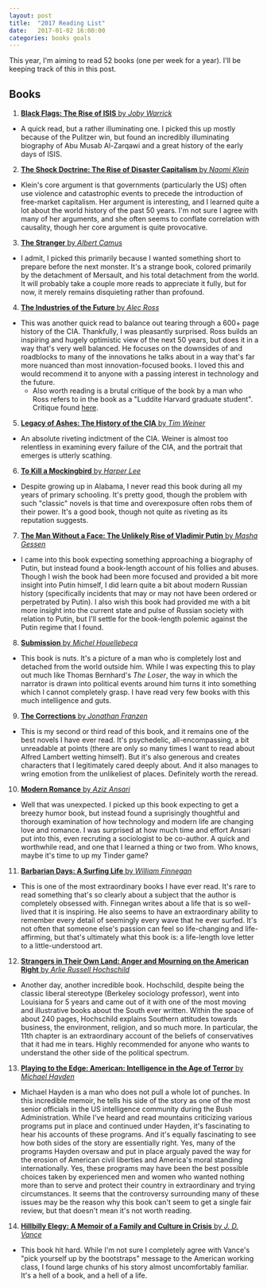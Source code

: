 ```yaml
---
layout: post
title:  "2017 Reading List"
date:   2017-01-02 16:00:00
categories: books goals
---
```


This year, I'm aiming to read 52 books (one per week for a year). I'll be keeping track of this in this post.

## Books

1) [**Black Flags: The Rise of ISIS** by *Joby Warrick*][black_flags]

* A quick read, but a rather illuminating one. I picked this up mostly because of the Pulitzer win, but found an incredibly illuminating biography of Abu Musab Al-Zarqawi and a great history of the early days of ISIS.

2) [**The Shock Doctrine: The Rise of Disaster Capitalism** by *Naomi Klein*][shock_doctrine]

* Klein's core argument is that governments (particularly the US) often use violence and catastrophic events to precede the introduction of free-market capitalism. Her argument is interesting, and I learned quite a lot about the world history of the past 50 years. I'm not sure I agree with many of her arguments, and she often seems to conflate correlation with causality, though her core argument is quite provocative.

3) [**The Stranger** by *Albert Camus*][stranger]

* I admit, I picked this primarily because I wanted something short to prepare before the next monster. It's a strange book, colored primarily by the detachment of Mersault, and his total detachment from the world. It will probably take a couple more reads to appreciate it fully, but for now, it merely remains disquieting rather than profound.

4) [**The Industries of the Future** by *Alec Ross*][industries]

* This was another quick read to balance out tearing through a 600+ page history of the CIA. Thankfully, I was pleasantly surprised. Ross builds an inspiring and hugely optimistic view of the next 50 years, but does it in a way that's very well balanced. He focuses on the downsides of and roadblocks to many of the innovations he talks about in a way that's far more nuanced than most innovation-focused books. I loved this and would recommend it to anyone with a passing interest in technology and the future.
    * Also worth reading is a brutal critique of the book by a man who Ross refers to in the book as a "Luddite Harvard graduate student". Critique found [here][industries_critique].

5) [**Legacy of Ashes: The History of the CIA** by *Tim Weiner*][legacy_ashes]

* An absolute riveting indictment of the CIA. Weiner is almost too relentless in examining every failure of the CIA, and the portrait that emerges is utterly scathing.

6) [**To Kill a Mockingbird** by *Harper Lee*][kill_mockingbird]

* Despite growing up in Alabama, I never read this book during all my years of primary schooling. It's pretty good, though the problem with such "classic" novels is that time and overexposure often robs them of their power. It's a good book, though not quite as riveting as its reputation suggests.

7) [**The Man Without a Face: The Unlikely Rise of Vladimir Putin** by *Masha Gessen*][man_face]

* I came into this book expecting something approaching a biography of Putin, but instead found a book-length account of his follies and abuses. Though I wish the book had been more focused and provided a bit more insight into Putin himself, I did learn quite a bit about modern Russian history (specifically incidents that may or may not have been ordered or perpetrated by Putin). I also wish this book had provided me with a bit more insight into the current state and pulse of Russian society with relation to Putin, but I'll settle for the book-length polemic against the Putin regime that I found.

8) [**Submission** by *Michel Houellebecq*][submission]

* This book is nuts. It's a picture of a man who is completely lost and detached from the world outside him. While I was expecting this to play out much like Thomas Bernhard's *The Loser*, the way in which the narrator is drawn into political events around him turns it into something which I cannot completely grasp. I have read very few books with this much intelligence and guts.

9) [**The Corrections** by *Jonathan Franzen*][corrections]

* This is my second or third read of this book, and it remains one of the best novels I have ever read. It's psychedelic, all-encompassing, a bit unreadable at points (there are only so many times I want to read about Alfred Lambert wetting himself). But it's also generous and creates characters that I legitimately cared deeply about. And it also manages to wring emotion from the unlikeliest of places. Definitely worth the reread.

10) [**Modern Romance** by *Aziz Ansari*][modern_romance]

* Well that was unexpected. I picked up this book expecting to get a breezy humor book, but instead found a suprisingly thoughtful and thorough examination of how technology and modern life are changing love and romance. I was surprised at how much time and effort Ansari put into this, even recruting a sociologist to be co-author. A quick and worthwhile read, and one that I learned a thing or two from. Who knows, maybe it's time to up my Tinder game?

11) [**Barbarian Days: A Surfing Life** by *William Finnegan*][barbarian_days]

* This is one of the most extraordinary books I have ever read. It's rare to read something that's so clearly about a subject that the author is completely obsessed with. Finnegan writes about a life that is so well-lived that it is inspiring. He also seems to have an extraordinary ability to remember every detail of seemingly every wave that he ever surfed. It's not often that someone else's passion can feel so life-changing and life-affirming, but that's ultimately what this book is: a life-length love letter to a little-understood art.

12) [**Strangers in Their Own Land: Anger and Mourning on the American Right** by *Arlie Russell Hochschild*][strangers_land]

* Another day, another incredible book. Hochschild, despite being the classic liberal stereotype (Berkeley sociology professor), went into Louisiana for 5 years and came out of it with one of the most moving and illustrative books about the South ever written. Within the space of about 240 pages, Hochschild explains Southern attitudes towards business, the environment, religion, and so much more. In particular, the 11th chapter is an extraordinary account of the beliefs of conservatives that it had me in tears. Highly recommended for anyone who wants to understand the other side of the political spectrum.

13) [**Playing to the Edge: American: Intelligence in the Age of Terror** by *Michael Hayden*][playing_edge]

* Michael Hayden is a man who does not pull a whole lot of punches. In this incredible memoir, he tells his side of the story as one of the most senior officials in the US intelligence community during the Bush Administration. While I've heard and read mountains criticizing various programs put in place and continued under Hayden, it's fascinating to hear his accounts of these programs. And it's equally fascinating to see how both sides of the story are essentially right. Yes, many of the programs Hayden oversaw and put in place argualy paved the way for the erosion of American civil liberties and America's moral standing internationally. Yes, these programs may have been the best possible choices taken by experienced men and women who wanted nothing more than to serve and protect their country in extraordinary and trying circumstances. It seems that the controversy surrounding many of these issues may be the reason why this book can't seem to get a single fair review, but that doesn't mean it's not worth reading.

14) [**Hillbilly Elegy: A Memoir of a Family and Culture in Crisis** by *J. D. Vance*][hillbilly_elegy]

* This book hit hard. While I'm not sure I completely agree with Vance's "pick yourself up by the bootstraps" message to the American working class, I found large chunks of his story almost uncomfortably familiar. It's a hell of a book, and a hell of a life.

[black_flags]:         https://www.amazon.com/Black-Flags-Rise-Joby-Warrick/dp/0804168938
[shock_doctrine]:      https://www.amazon.com/Shock-Doctrine-Rise-Disaster-Capitalism/dp/0312427999
[stranger]:            https://www.amazon.com/Stranger-Albert-Camus/dp/0679720200
[industries]:          https://www.amazon.com/Industries-Future-Alec-Ross/dp/1476753652
[industries_critique]: http://thebaffler.com/salvos/made-a-moron
[legacy_ashes]:        https://www.amazon.com/Legacy-Ashes-History-Tim-Weiner/dp/0307389006
[kill_mockingbird]:    https://www.amazon.com/Kill-Mockingbird-Harper-Lee/dp/0446310786
[man_face]:            https://www.amazon.com/Man-Without-Face-Unlikely-Vladimir/dp/1594486514
[submission]:          https://www.amazon.com/Submission-Novel-Michel-Houellebecq/dp/0374271577
[corrections]:         https://www.amazon.com/Corrections-Novel-Jonathan-Franzen/dp/0312421273
[modern_romance]:      https://www.amazon.com/Modern-Romance-Aziz-Ansari/dp/0143109251
[barbarian_days]:      https://www.amazon.com/Barbarian-Days-Surfing-William-Finnegan/dp/0143109391
[strangers_land]:      https://www.amazon.com/Strangers-Their-Own-Land-Mourning/dp/1620972255
[playing_edge]:        https://www.amazon.com/Playing-Edge-American-Intelligence-Terror/dp/1594206562
[hillbilly_elegy]:     https://www.amazon.com/Hillbilly-Elegy-Memoir-Family-Culture/dp/0062300547
